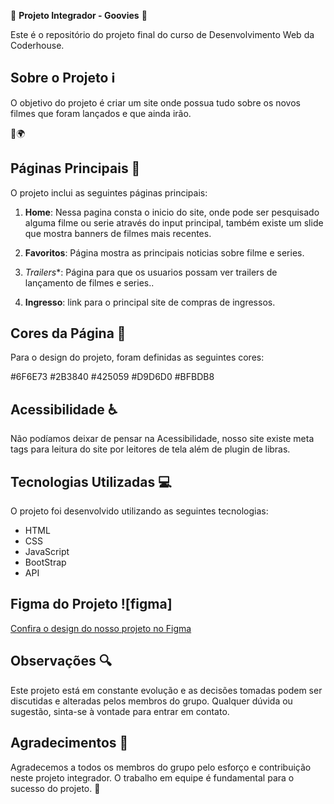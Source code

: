 
🌟 **Projeto Integrador - Goovies** 🌟

Este é o repositório do projeto final do curso de Desenvolvimento Web da Coderhouse.

## Sobre o Projeto ℹ️

O objetivo do projeto é criar um site onde possua tudo sobre os novos filmes que foram lançados e que ainda irão.

🌱🌍

## Páginas Principais 📄

O projeto inclui as seguintes páginas principais:

1. **Home**: Nessa pagina consta o inicio do site, onde pode ser pesquisado alguma filme ou serie através do input principal, também existe um slide que mostra banners de filmes mais recentes.

2. **Favoritos**: Página mostra as principais noticias sobre filme e series.

3. *Trailers**: Página para que os usuarios possam ver trailers de lançamento de filmes e series..

4. **Ingresso**: link para o principal site de compras de ingressos.


## Cores da Página 🎨

Para o design do projeto, foram definidas as seguintes cores:

#6F6E73
#2B3840
#425059
#D9D6D0
#BFBDB8

## Acessibilidade ♿️

Não podíamos deixar de pensar na Acessibilidade, nosso site existe meta tags para leitura do site por leitores de tela além de plugin de libras.

## Tecnologias Utilizadas 💻

O projeto foi desenvolvido utilizando as seguintes tecnologias:

- HTML
- CSS
- JavaScript
- BootStrap
- API

## Figma do Projeto ![figma]
[Confira o design do nosso projeto no Figma](https://www.figma.com/file/5lQlVWNai48gTRldfDlR3E/Goovies-(Copy)?type=design&node-id=5%3A24&mode=design&t=aoRK369ZDR0MEiuF-1)


## Observações 🔍

Este projeto está em constante evolução e as decisões tomadas podem ser discutidas e alteradas pelos membros do grupo. Qualquer dúvida ou sugestão, sinta-se à vontade para entrar em contato.


## Agradecimentos 🙏

Agradecemos a todos os membros do grupo pelo esforço e contribuição neste projeto integrador. O trabalho em equipe é fundamental para o sucesso do projeto. 🎉
